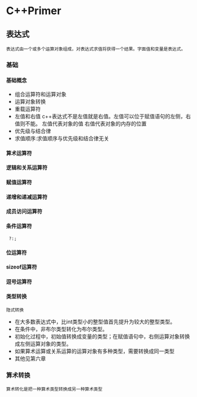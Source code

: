 # C++Primer
## 表达式
    表达式由一个或多个运算对象组成，对表达式求值将获得一个结果。字面值和变量是表达式。
### 基础
#### 基础概念
*   组合运算符和运算对象
*   运算对象转换
*   重载运算符
*   左值和右值
    c++表达式不是左值就是右值。左值可以位于赋值语句的左侧，右值则不能。
    左值代表对象的值
    右值代表对象的内存的位置
*   优先级与结合律
*   求值顺序:求值顺序与优先级和结合律无关
#### 算术运算符
#### 逻辑和关系运算符
#### 赋值运算符
#### 递增和递减运算符
#### 成员访问运算符
#### 条件运算符
     ?:;
#### 位运算符
#### sizeof运算符
#### 逗号运算符
#### 类型转换
    隐式转换
*   在大多数表达式中，比int类型小的整型值首先提升为较大的整型类型。
*   在条件中，非布尔类型转化为布尔类型。
*   初始化过程中，初始值转换成变量的类型；在赋值语句中，右侧运算对象转换成左侧运算对象的类型。
*   如果算术运算或关系运算的运算对象有多种类型，需要转换成同一类型
*   其他见第六章
### 算术转换
    算术转化是把一种算术类型转换成另一种算术类型